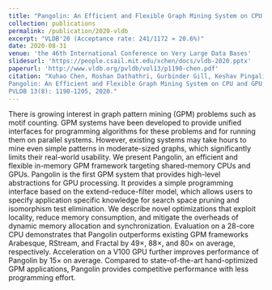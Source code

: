 ```yaml
---
title: "Pangolin: An Efficient and Flexible Graph Mining System on CPU and GPU"
collection: publications
permalink: /publication/2020-vldb
excerpt: "VLDB'20 (Acceptance rate: 241/1172 ≈ 20.6%)"
date: 2020-08-31
venue: 'the 46th International Conference on Very Large Data Bases'
slidesurl: 'https://people.csail.mit.edu/xchen/docs/vldb-2020.pptx'
paperurl: 'http://www.vldb.org/pvldb/vol13/p1190-chen.pdf'
citation: "Xuhao Chen, Roshan Dathathri, Gurbinder Gill, Keshav Pingali,
Pangolin: An Efficient and Flexible Graph Mining System on CPU and GPU,
PVLDB 13(8): 1190-1205, 2020."
---
```


There is growing interest in graph pattern mining (GPM) problems such as motif counting.
GPM systems have been developed to provide unified interfaces for programming algorithms for these problems and for running them on parallel systems.
However, existing systems may take hours to mine even simple patterns in moderate-sized graphs, which significantly limits their real-world usability.
We present Pangolin, an efficient and flexible in-memory GPM framework targeting shared-memory CPUs and GPUs.
Pangolin is the first GPM system that provides high-level abstractions for GPU processing.
It provides a simple programming interface based on the extend-reduce-filter model,
which allows users to specify application specific knowledge for search space pruning and isomorphism test elimination.
We describe novel optimizations that exploit locality, reduce memory consumption, and mitigate the overheads of dynamic memory allocation and synchronization.
Evaluation on a 28-core CPU demonstrates that Pangolin outperforms existing GPM frameworks Arabesque, RStream, and Fractal by 49×, 88×, and 80× on average, respectively.
Acceleration on a V100 GPU further improves performance of Pangolin by 15× on average.
Compared to state-of-the-art hand-optimized GPM applications, Pangolin provides competitive performance with less programming effort.
